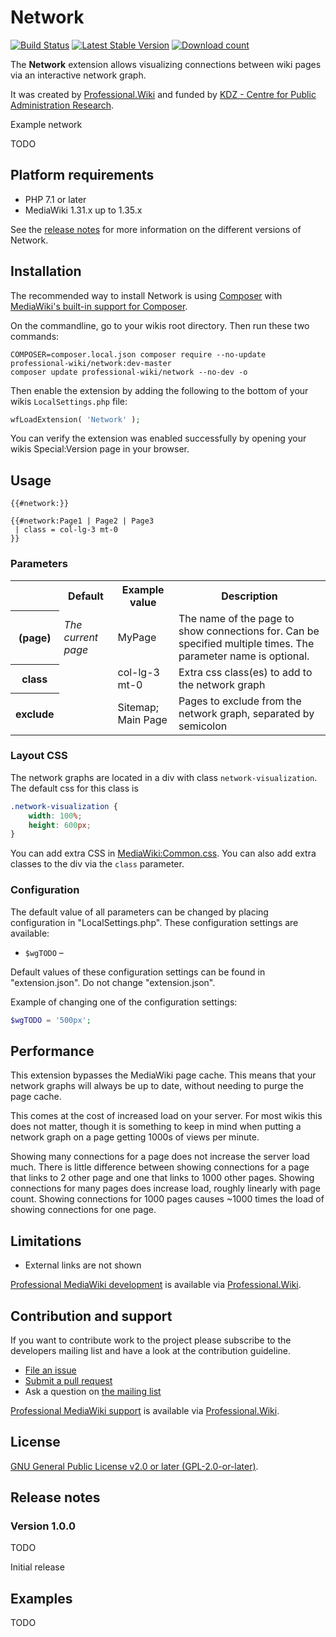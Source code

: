 # Network

[![Build Status](https://travis-ci.org/ProfessionalWiki/Network.svg?branch=master)](https://travis-ci.org/ProfessionalWiki/Network)
[![Latest Stable Version](https://poser.pugx.org/professional-wiki/network/version.png)](https://packagist.org/packages/professional-wiki/network)
[![Download count](https://poser.pugx.org/professional-wiki/network/d/total.png)](https://packagist.org/packages/professional-wiki/network)

The **Network** extension allows visualizing connections between wiki pages via an interactive network graph.

It was created by [Professional.Wiki](https://professional.wiki/) and funded by
[KDZ - Centre for Public Administration Research](https://www.kdz.eu/).

Example network

TODO

## Platform requirements

* PHP 7.1 or later
* MediaWiki 1.31.x up to 1.35.x

See the [release notes](#release-notes) for more information on the different versions of Network.

## Installation

The recommended way to install Network is using [Composer](https://getcomposer.org) with
[MediaWiki's built-in support for Composer](https://professional.wiki/en/articles/installing-mediawiki-extensions-with-composer).

On the commandline, go to your wikis root directory. Then run these two commands:

```shell script
COMPOSER=composer.local.json composer require --no-update professional-wiki/network:dev-master
composer update professional-wiki/network --no-dev -o
```

Then enable the extension by adding the following to the bottom of your wikis `LocalSettings.php` file:

```php
wfLoadExtension( 'Network' );
```

You can verify the extension was enabled successfully by opening your wikis Special:Version page in your browser.

## Usage

```
{{#network:}}
```

```
{{#network:Page1 | Page2 | Page3
 | class = col-lg-3 mt-0
}}
```

### Parameters

<table>
	<tr>
		<th></th>
		<th>Default</th>
		<th>Example value</th>
		<th>Description</th>
	</tr>
	<tr>
	    <th>(page)</th>
	    <td><i>The current page</i></td>
	    <td>MyPage</td>
	    <td>The name of the page to show connections for. Can be specified multiple times. The parameter name is optional.</td>
	</tr>
	<tr>
        <th>class</th>
        <td></td>
        <td>col-lg-3 mt-0</td>
        <td>Extra css class(es) to add to the network graph</td>
    </tr>
	<tr>
        <th>exclude</th>
        <td></td>
        <td>Sitemap; Main Page</td>
        <td>Pages to exclude from the network graph, separated by semicolon</td>
    </tr>
</table>

### Layout CSS

The network graphs are located in a div with class `network-visualization`. The default css for this class is

```css
.network-visualization {
	width: 100%;
	height: 600px;
}
```

You can add extra CSS in [MediaWiki:Common.css]. You can also add extra classes to the div via the `class` parameter.

### Configuration

The default value of all parameters can be changed by placing configuration in "LocalSettings.php".
These configuration settings are available:

* `$wgTODO` – 

Default values of these configuration settings can be found in "extension.json". Do not change "extension.json".

Example of changing one of the configuration settings:

```php
$wgTODO = '500px';
```

## Performance

This extension bypasses the MediaWiki page cache. This means that your network graphs will always be up to date,
without needing to purge the page cache.

This comes at the cost of increased load on your server. For most wikis this does not matter, though it is something
to keep in mind when putting a network graph on a page getting 1000s of views per minute.

Showing many connections for a page does not increase the server load much. There is little difference between
showing connections for a page that links to 2 other page and one that links to 1000 other pages. Showing connections
for many pages does increase load, roughly linearly with page count. Showing connections for 1000 pages causes ~1000
times the load of showing connections for one page. 

## Limitations

* External links are not shown

[Professional MediaWiki development](https://professional.wiki/en/services#development) is available via
[Professional.Wiki](https://professional.wiki/).

## Contribution and support

If you want to contribute work to the project please subscribe to the developers mailing list and
have a look at the contribution guideline.

* [File an issue](https://github.com/ProfessionalWiki/Network/issues)
* [Submit a pull request](https://github.com/ProfessionalWiki/Network/pulls)
* Ask a question on [the mailing list](https://www.semantic-mediawiki.org/wiki/Mailing_list)

[Professional MediaWiki support](https://professional.wiki/en/support) is available via
[Professional.Wiki](https://professional.wiki/).

## License

[GNU General Public License v2.0 or later (GPL-2.0-or-later)](/COPYING).

## Release notes

### Version 1.0.0

TODO

Initial release

## Examples

TODO

[MediaWiki:Common.css]: https://www.mediawiki.org/wiki/Manual:Interface/Stylesheets
